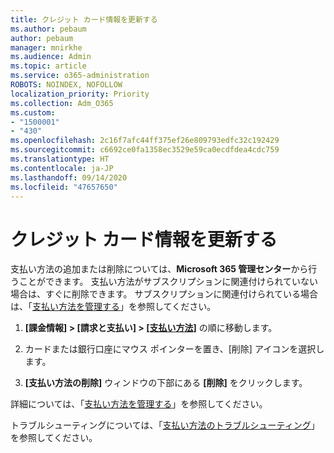 ```yaml
---
title: クレジット カード情報を更新する
ms.author: pebaum
author: pebaum
manager: mnirkhe
ms.audience: Admin
ms.topic: article
ms.service: o365-administration
ROBOTS: NOINDEX, NOFOLLOW
localization_priority: Priority
ms.collection: Adm_O365
ms.custom:
- "1500001"
- "430"
ms.openlocfilehash: 2c16f7afc44ff375ef26e809793edfc32c192429
ms.sourcegitcommit: c6692ce0fa1358ec3529e59ca0ecdfdea4cdc759
ms.translationtype: HT
ms.contentlocale: ja-JP
ms.lasthandoff: 09/14/2020
ms.locfileid: "47657650"
---
```

# <a name="update-my-credit-card-information"></a>クレジット カード情報を更新する

支払い方法の追加または削除については、**Microsoft 365 管理センター**から行うことができます。 支払い方法がサブスクリプションに関連付けられていない場合は、すぐに削除できます。 サブスクリプションに関連付けられている場合は、「[支払い方法を管理する](https://docs.microsoft.com/microsoft-365/commerce/billing-and-payments/manage-payment-methods)」を参照してください。

1. **[課金情報] > [請求と支払い] > [[支払い方法]](https://go.microsoft.com/fwlink/p/?linkid=2018806)** の順に移動します。

2. カードまたは銀行口座にマウス ポインターを置き、[削除] アイコンを選択します。

3. **[支払い方法の削除]** ウィンドウの下部にある **[削除]** をクリックします。

詳細については、「[支払い方法を管理する](https://docs.microsoft.com/microsoft-365/commerce/billing-and-payments/manage-payment-methods)」を参照してください。

トラブルシューティングについては、「[支払い方法のトラブルシューティング](https://docs.microsoft.com/microsoft-365/commerce/billing-and-payments/manage-payment-methods#troubleshoot-payment-methods)」を参照してください。
